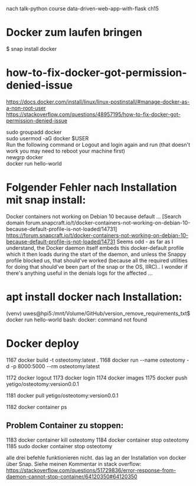 nach talk-python course data-driven-web-app-with-flask ch15

Docker zum laufen bringen
========================= 
$ snap install docker


how-to-fix-docker-got-permission-denied-issue
=============================================
  
https://docs.docker.com/install/linux/linux-postinstall/#manage-docker-as-a-non-root-user  
https://stackoverflow.com/questions/48957195/how-to-fix-docker-got-permission-denied-issue  

sudo groupadd docker  
sudo usermod -aG docker $USER  
Run the following command or Logout and login again and run (that doesn't work you may need to reboot your machine first)  
newgrp docker  
docker run hello-world  

Folgender Fehler nach Installation mit snap install:
====================================================
Docker containers not working on Debian 10 because default ...
[Search domain forum.snapcraft.io/t/docker-containers-not-working-on-debian-10-because-default-profile-is-not-loaded/14731] https://forum.snapcraft.io/t/docker-containers-not-working-on-debian-10-because-default-profile-is-not-loaded/14731
Seems odd - as far as I understand, the Docker daemon itself embeds this docker-default profile which it then loads during the start of the daemon, and unless the Snappy profile blocked us, that should've worked (because all the required utilities for doing that should've been part of the snap or the OS, IIRC).. I wonder if there's anything useful in the denials logs for the affected ...

apt install docker nach Installation:
=====================================
(venv) uwes@hpi5:/mnt/Volume/GitHub/version_remove_requirements_txt$ docker run hello-world
bash: docker: command not found

# Docker deploy
 1167  docker build -t osteotomy:latest .
 1168  docker run --name osteotomy -d -p 8000:5000 --rm osteotomy:latest

 1172  docker logout
 1173  docker login
 1174  docker images
 1175  docker push yetigo/osteotomy:version0.0.1
 
 1181  docker pull yetigo/osteotomy:version0.0.1
 
 1182  docker container ps
 
 ## Problem Container zu stoppen:
 1183  docker container kill osteotomy
 1184  docker container stop osteotomy
 1185  sudo docker container stop osteotomy

 alle drei befehle funktionieren nicht.
das lag an der Installation von docker über Snap. Siehe meinen Kommentar in stack overflow:
https://stackoverflow.com/questions/51729836/error-response-from-daemon-cannot-stop-container/64120350#64120350
   
